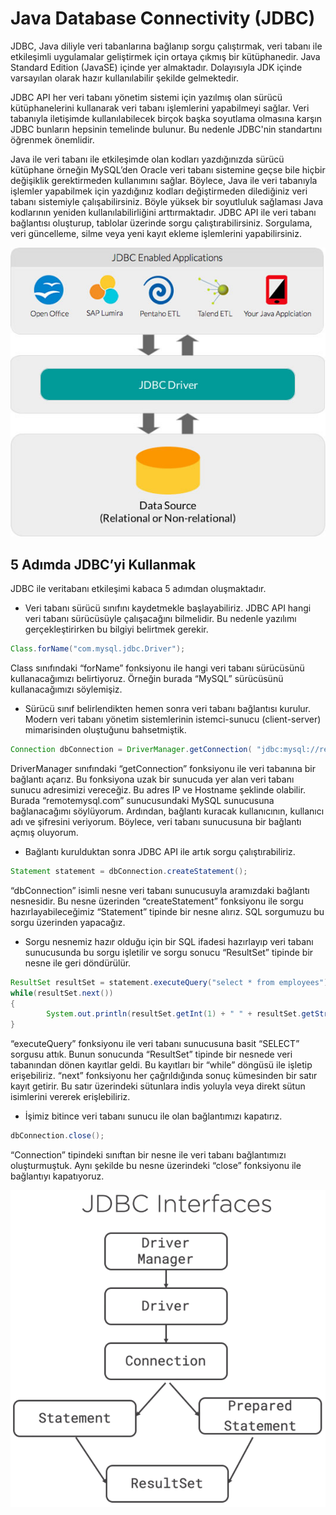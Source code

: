 # Java Database Connectivity (JDBC)
JDBC, Java diliyle veri tabanlarına bağlanıp sorgu çalıştırmak, veri tabanı ile etkileşimli uygulamalar geliştirmek için ortaya çıkmış bir kütüphanedir. Java Standard Edition (JavaSE) içinde yer almaktadır. Dolayısıyla JDK içinde varsayılan olarak hazır kullanılabilir şekilde gelmektedir.

JDBC API her veri tabanı yönetim sistemi için yazılmış olan sürücü kütüphanelerini kullanarak veri tabanı işlemlerini yapabilmeyi sağlar. Veri tabanıyla iletişimde kullanılabilecek birçok başka soyutlama olmasına karşın JDBC bunların hepsinin temelinde bulunur. Bu nedenle JDBC'nin standartını öğrenmek önemlidir.

Java ile veri tabanı ile etkileşimde olan kodları yazdığınızda sürücü kütüphane örneğin MySQL’den Oracle veri tabanı sistemine geçse bile hiçbir değişiklik gerektirmeden kullanımını sağlar. Böylece, Java ile veri tabanıyla işlemler yapabilmek için yazdığınız kodları değiştirmeden dilediğiniz veri tabanı sistemiyle çalışabilirsiniz. Böyle yüksek bir soyutluluk sağlaması Java kodlarının yeniden kullanılabilirliğini arttırmaktadır. JDBC API ile veri tabanı bağlantısı oluşturup, tablolar üzerinde sorgu çalıştırabilirsiniz. Sorgulama, veri güncelleme, silme veya yeni kayıt ekleme işlemlerini yapabilirsiniz.

![](https://raw.githubusercontent.com/Kodluyoruz/taskforce/main/java102/jdbc/figures/JDBC_Architecture.jpg)

## 5 Adımda JDBC’yi Kullanmak

JDBC ile veritabanı etkileşimi kabaca 5 adımdan oluşmaktadır.

- Veri tabanı sürücü sınıfını kaydetmekle başlayabiliriz. JDBC API hangi veri tabanı sürücüsüyle çalışacağını bilmelidir. Bu nedenle yazılımı gerçekleştirirken bu bilgiyi belirtmek gerekir.
```java
Class.forName("com.mysql.jdbc.Driver"); 
```
Class sınıfındaki “forName” fonksiyonu ile hangi veri tabanı sürücüsünü kullanacağımızı belirtiyoruz. Örneğin burada “MySQL” sürücüsünü kullanacağımızı söylemişiz.

- Sürücü sınıf belirlendikten hemen sonra veri tabanı bağlantısı kurulur. Modern veri tabanı yönetim sistemlerinin istemci-sunucu (client-server) mimarisinden oluştuğunu bahsetmiştik.
```java
Connection dbConnection = DriverManager.getConnection( "jdbc:mysql://remotemysql.com:3306/S9HHYQdP81?useSSL=false<Sunucu adı>", "S9HHYQdP81<kullanıcı adı>", "7mR2jSrEgT<şifre>");
```
DriverManager sınıfındaki “getConnection” fonksiyonu ile veri tabanına bir bağlantı açarız. Bu fonksiyona uzak bir sunucuda yer alan veri tabanı sunucu adresimizi vereceğiz. Bu adres IP ve Hostname şeklinde olabilir. Burada “remotemysql.com” sunucusundaki MySQL sunucusuna bağlanacağımı söylüyorum. Ardından, bağlantı kuracak kullanıcının, kullanıcı adı ve şifresini veriyorum. Böylece, veri tabanı sunucusuna bir bağlantı açmış oluyorum.

- Bağlantı kurulduktan sonra JDBC API ile artık sorgu çalıştırabiliriz.
```java
Statement statement = dbConnection.createStatement();
```
“dbConnection” isimli nesne veri tabanı sunucusuyla aramızdaki bağlantı nesnesidir. Bu nesne üzerinden “createStatement” fonksiyonu ile sorgu hazırlayabileceğimiz “Statement” tipinde bir nesne alırız. SQL sorgumuzu bu sorgu üzerinden yapacağız.

- Sorgu nesnemiz hazır olduğu için bir SQL ifadesi hazırlayıp veri tabanı sunucusunda bu sorgu işletilir ve sorgu sonucu “ResultSet” tipinde bir nesne ile geri döndürülür.
```java
ResultSet resultSet = statement.executeQuery("select * from employees");   
while(resultSet.next())
{  
        System.out.println(resultSet.getInt(1) + " " + resultSet.getString(2));  
} 
```

“executeQuery” fonksiyonu ile veri tabanı sunucusuna basit “SELECT” sorgusu attık. Bunun sonucunda “ResultSet” tipinde bir nesnede veri tabanından dönen kayıtlar geldi. Bu kayıtları bir “while” döngüsü ile işletip erişebiliriz. “next” fonksiyonu her çağrıldığında sonuç kümesinden bir satır kayıt getirir. Bu satır üzerindeki sütunlara indis yoluyla veya direkt sütun isimlerini vererek erişlebiliriz.

- İşimiz bitince veri tabanı sunucu ile olan bağlantımızı kapatırız.
```java
dbConnection.close(); 
```
“Connection” tipindeki sınıftan bir nesne ile veri tabanı bağlantımızı oluşturmuştuk. Aynı şekilde bu nesne üzerindeki “close” fonksiyonu ile bağlantıyı kapatıyoruz.

![](https://raw.githubusercontent.com/Kodluyoruz/taskforce/main/java102/jdbc/figures/jdbc-interfaces.png)

